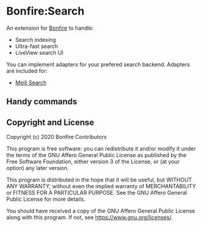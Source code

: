 # Bonfire:Search

An extension for [Bonfire](https://bonfire.cafe/) to handle:

- Search indexing
- Ultra-fast search
- LiveView search UI

You can implement adapters for your prefered search backend. Adapters are included for:
- [Meili Search](https://www.meilisearch.com/) 


## Handy commands

## Copyright and License

Copyright (c) 2020 Bonfire Contributors

This program is free software: you can redistribute it and/or modify
it under the terms of the GNU Affero General Public License as
published by the Free Software Foundation, either version 3 of the
License, or (at your option) any later version.

This program is distributed in the hope that it will be useful, but
WITHOUT ANY WARRANTY; without even the implied warranty of
MERCHANTABILITY or FITNESS FOR A PARTICULAR PURPOSE.  See the GNU
Affero General Public License for more details.

You should have received a copy of the GNU Affero General Public
License along with this program.  If not, see <https://www.gnu.org/licenses/>.
